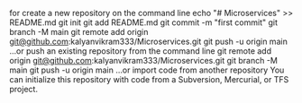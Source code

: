 


for create a new repository on the command line
echo "# Microservices" >> README.md
git init
git add README.md
git commit -m "first commit"
git branch -M main
git remote add origin git@github.com:kalyanvikram333/Microservices.git
git push -u origin main
…or push an existing repository from the command line
git remote add origin git@github.com:kalyanvikram333/Microservices.git
git branch -M main
git push -u origin main
…or import code from another repository
You can initialize this repository with code from a Subversion, Mercurial, 
or TFS project.


